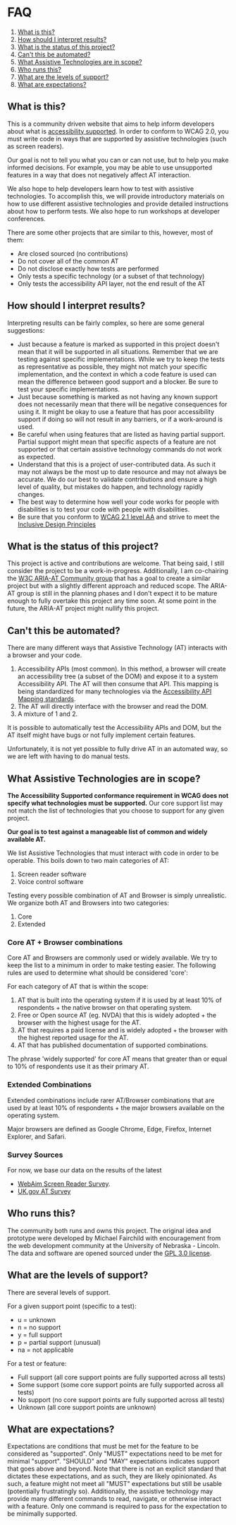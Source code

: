 # FAQ

1. [What is this?](#what-is-this%3F)
2. [How should I interpret results?](#how-should-i-interpret-results%3F)
3. [What is the status of this project?](#what-is-the-status-of-this-project%3F)
4. [Can't this be automated?](#cant-this-be-automated%3F)
5. [What Assistive Technologies are in scope?](#what-assistive-technologies-are-in-scope%3F)
6. [Who runs this?](#who-runs-this%3F)
7. [What are the levels of support?](#what-are-the-levels-of-support%3F)
8. [What are expectations?](#what-are-expectations%3F)

## What is this?

This is a community driven website that aims to help inform developers about what is [accessibility supported](https://www.w3.org/TR/WCAG21/#cc4). In order to conform to WCAG 2.0, you must write code in ways that are supported by assistive technologies (such as screen readers).

Our goal is not to tell you what you can or can not use, but to help you make informed decisions. For example, you may be able to use unsupported features in a way that does not negatively affect AT interaction.

We also hope to help developers learn how to test with assistive technologies. To accomplish this, we will provide introductory materials on how to use different assistive technologies and provide detailed instructions about how to perform tests. We also hope to run workshops at developer conferences.

There are some other projects that are similar to this, however, most of them:
* Are closed sourced (no contributions)
* Do not cover all of the common AT
* Do not disclose exactly how tests are performed
* Only tests a specific technology (or a subset of that technology)
* Only tests the accessibility API layer, not the end result of the AT

## How should I interpret results?

Interpreting results can be fairly complex, so here are some general suggestions:

* Just because a feature is marked as supported in this project doesn't mean that it will be supported in all situations. Remember that we are testing against specific implementations. While we try to keep the tests as representative as possible, they might not match your specific implementation, and the context in which a code feature is used can mean the difference between good support and a blocker. Be sure to test your specific implementations.
* Just because something is marked as not having any known support does not necessarily mean that there will be negative consequences for using it. It might be okay to use a feature that has poor accessibility support if doing so will not result in any barriers, or if a work-around is used.
* Be careful when using features that are listed as having partial support. Partial support might mean that specific aspects of a feature are not supported or that certain assistive technology commands do not work as expected.
* Understand that this is a project of user-contributed data. As such it may not always be the most up to date resource and may not always be accurate. We do our best to validate contributions and ensure a high level of quality, but mistakes do happen, and technology rapidly changes.
* The best way to determine how well your code works for people with disabilities is to test your code with people with disabilities.
* Be sure that you conform to [WCAG 2.1 level AA](https://www.w3.org/WAI/WCAG21/quickref/?versions=2.1) and strive to meet the [Inclusive Design Principles](https://inclusivedesignprinciples.org/)

## What is the status of this project?

This project is active and contributions are welcome. That being said, I still consider the project to be a work-in-progress. Additionally, I am co-chairing the [W3C ARIA-AT Community group](https://www.w3.org/community/aria-at/) that has a goal to create a similar project but with a slightly different approach and reduced scope. The ARIA-AT group is still in the planning phases and I don't expect it to be mature enough to fully overtake this project any time soon. At some point in the future, the ARIA-AT project might nullify this project.

## Can't this be automated?

There are many different ways that Assistive Technology (AT) interacts with a browser and your code.

1. Accessibility APIs (most common). In this method, a browser will create an accessibility tree (a subset of the DOM) and expose it to a system Accessibility API. The AT will then consume that API. This mapping is being standardized for many technologies via the [Accessibility API Mapping standards](https://www.w3.org/TR/core-aam-1.1/).
2. The AT will directly interface with the browser and read the DOM.
3. A mixture of 1 and 2.

It is possible to automatically test the Accessibility APIs and DOM, but the AT itself might have bugs or not fully implement certain features.

Unfortunately, it is not yet possible to fully drive AT in an automated way, so we are left with having to do manual tests.

## What Assistive Technologies are in scope?

**The Accessibility Supported conformance requirement in WCAG does not specify what technologies must be supported.** Our core support list may not match the list of technologies that you choose to support for any given project.

**Our goal is to test against a manageable list of common and widely available AT.**

We list Assistive Technologies that must interact with code in order to be operable. This boils down to two main categories of AT:
 
 1. Screen reader software
 2. Voice control software

Testing every possible combination of AT and Browser is simply unrealistic. We organize both AT and Browsers into two categories:

1. Core
2. Extended

### Core AT + Browser combinations

Core AT and Browsers are commonly used or widely available. We try to keep the list to a minimum in order to make testing easier. The following rules are used to determine what should be considered 'core':

For each category of AT that is within the scope:
1. AT that is built into the operating system if it is used by at least 10% of respondents + the native browser on that operating system.
2. Free or Open source AT (eg. NVDA) that this is widely adopted + the browser with the highest usage for the AT.
3. AT that requires a paid license and is widely adopted + the browser with the highest reported usage for the AT.
4. AT that has published documentation of supported combinations.

The phrase 'widely supported' for core AT means that greater than or equal to 10% of respondents use it as their primary AT.

### Extended Combinations

Extended combinations include rarer AT/Browser combinations that are used by at least 10% of respondents + the major browsers available on the operating system.

Major browsers are defined as Google Chrome, Edge, Firefox, Internet Explorer, and Safari.

### Survey Sources

For now, we base our data on the results of the latest

* [WebAim Screen Reader Survey](https://webaim.org/projects/screenreadersurvey7/). 
* [UK.gov AT Survey](https://accessibility.blog.gov.uk/2016/11/01/results-of-the-2016-gov-uk-assistive-technology-survey/)

## Who runs this?

The community both runs and owns this project. The original idea and prototype were developed by Michael Fairchild with encouragement from the web development community at the University of Nebraska - Lincoln. The data and software are opened sourced under the [GPL 3.0 license](https://github.com/accessibilitysupported/a11ysupport.io/blob/master/LICENSE).

## What are the levels of support?

There are several levels of support.

For a given support point (specific to a test):

* u = unknown
* n = no support
* y = full support
* p = partial support (unusual)
* na = not applicable

For a test or feature:

* Full support (all core support points are fully supported across all tests)
* Some support (some core support points are fully supported across all tests)
* No support (no core support points are fully supported across all tests)
* Unknown (all core support points are unknown)

## What are expectations?

Expectations are conditions that must be met for the feature to be considered as "supported". Only "MUST" expectations need to be met for minimal "support". "SHOULD" and "MAY" expectations indicates support that goes above and beyond. Note that there is not an explicit standard that dictates these expectations, and as such, they are likely opinionated. As such, a feature might not meet all "MUST" expectations but still be usable (potentially frustratingly so). Additionally, the assistive technology may provide many different commands to read, navigate, or otherwise interact with a feature. Only one command is required to pass for the expectation to be minimally supported.

